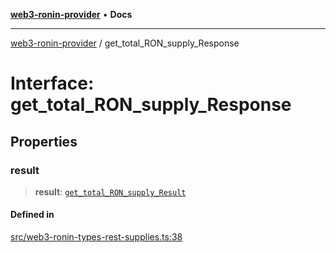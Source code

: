 [**web3-ronin-provider**](../README.md) • **Docs**

***

[web3-ronin-provider](../globals.md) / get\_total\_RON\_supply\_Response

# Interface: get\_total\_RON\_supply\_Response

## Properties

### result

> **result**: [`get_total_RON_supply_Result`](get_total_RON_supply_Result.md)

#### Defined in

[src/web3-ronin-types-rest-supplies.ts:38](https://github.com/chuacw/web3-ronin-provider/blob/dab3da736520006c9aeb4dab1fb5f7a56228c341/src/web3-ronin-types-rest-supplies.ts#L38)

